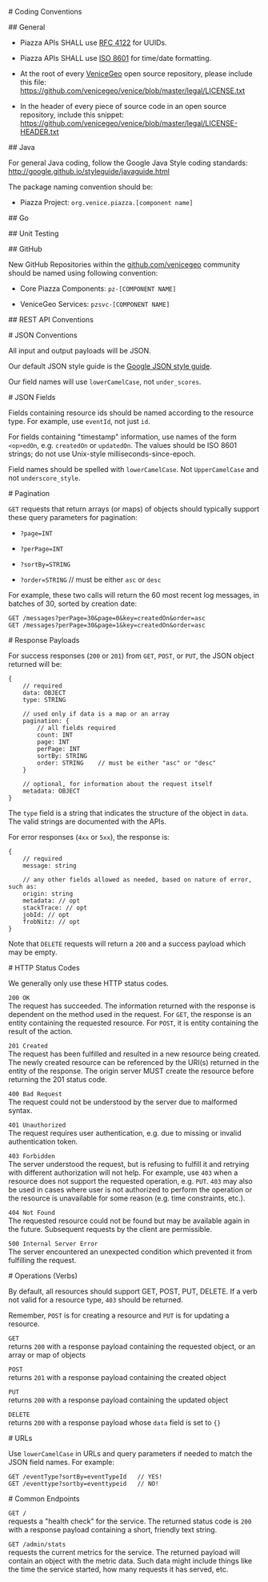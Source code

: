 \# Coding Conventions

\#\# General

-   Piazza APIs SHALL use [RFC
    4122](https://www.ietf.org/rfc/rfc4122.txt) for UUIDs.

-   Piazza APIs SHALL use [ISO
    8601](https://www.w3.org/TR/NOTE-datetime) for time/date formatting.

-   At the root of every [VeniceGeo](https://github.com/venicegeo) open
    source repository, please include this file:
    <https://github.com/venicegeo/venice/blob/master/legal/LICENSE.txt>

-   In the header of every piece of source code in an open source
    repository, include this snippet:
    <https://github.com/venicegeo/venice/blob/master/legal/LICENSE-HEADER.txt>

\#\# Java

For general Java coding, follow the Google Java Style coding standards:
<http://google.github.io/styleguide/javaguide.html>

The package naming convention should be:

-   Piazza Project: `org.venice.piazza.[component name]`

\#\# Go

\#\# Unit Testing

\#\# GitHub

New GitHub Repositories within the
[github.com/venicegeo](https://github.com/venicegeo) community should be
named using following convention:

-   Core Piazza Components: `pz-[COMPONENT NAME]`

-   VeniceGeo Services: `pzsvc-[COMPONENT NAME]`

\#\# REST API Conventions

\# JSON Conventions

All input and output payloads will be JSON.

Our default JSON style guide is the [Google JSON style
guide](https://google.github.io/styleguide/jsoncstyleguide.xml).

Our field names will use `lowerCamelCase`, not `under_scores`.

\# JSON Fields

Fields containing resource ids should be named according to the resource
type. For example, use `eventId`, not just `id`.

For fields containing "timestamp" information, use names of the form
`<op>edOn`, e.g. `createdOn` or `updatedOn`. The values should be ISO
8601 strings; do not use Unix-style milliseconds-since-epoch.

Field names should be spelled with `lowerCamelCase`. Not
`UpperCamelCase` and not `underscore_style`.

\# Pagination

`GET` requests that return arrays (or maps) of objects should typically
support these query parameters for pagination:

-   `?page=INT`

-   `?perPage=INT`

-   `?sortBy=STRING`

-   `?order=STRING` // must be either `asc` or `desc`

For example, these two calls will return the 60 most recent log
messages, in batches of 30, sorted by creation date:

    GET /messages?perPage=30&page=0&key=createdOn&order=asc
    GET /messages?perPage=30&page=1&key=createdOn&order=asc

\# Response Payloads

For success responses (`200` or `201`) from `GET`, `POST`, or `PUT`, the
JSON object returned will be:

    {
        // required
        data: OBJECT
        type: STRING

        // used only if data is a map or an array
        pagination: {
            // all fields required
            count: INT
            page: INT
            perPage: INT
            sortBy: STRING
            order: STRING    // must be either "asc" or "desc"
        }

        // optional, for information about the request itself
        metadata: OBJECT
    }

The `type` field is a string that indicates the structure of the object
in `data`. The valid strings are documented with the APIs.

For error responses (`4xx` or `5xx`), the response is:

    {
        // required
        message: string

        // any other fields allowed as needed, based on nature of error, such as:
        origin: string
        metadata: // opt
        stackTrace: // opt
        jobId: // opt
        frobNitz: // opt
    }

Note that `DELETE` requests will return a `200` and a success payload
which may be empty.

\# HTTP Status Codes

We generally only use these HTTP status codes.

`200 OK`  
The request has succeeded. The information returned with the response is
dependent on the method used in the request. For `GET`, the response is
an entity containing the requested resource. For `POST`, it is entity
containing the result of the action.

`201 Created`  
The request has been fulfilled and resulted in a new resource being
created. The newly created resource can be referenced by the URI(s)
returned in the entity of the response. The origin server MUST create
the resource before returning the 201 status code.

`400 Bad Request`  
The request could not be understood by the server due to malformed
syntax.

`401 Unauthorized`  
The request requires user authentication, e.g. due to missing or invalid
authentication token.

`403 Forbidden`  
The server understood the request, but is refusing to fulfill it and
retrying with different authorization will not help. For example, use
`403` when a resource does not support the requested operation, e.g.
`PUT`. `403` may also be used in cases where user is not authorized to
perform the operation or the resource is unavailable for some reason
(e.g. time constraints, etc.).

`404 Not Found`  
The requested resource could not be found but may be available again in
the future. Subsequent requests by the client are permissible.

`500 Internal Server Error`  
The server encountered an unexpected condition which prevented it from
fulfilling the request.

\# Operations (Verbs)

By default, all resources should support GET, POST, PUT, DELETE. If a
verb not valid for a resource type, `403` should be returned.

Remember, `POST` is for creating a resource and `PUT` is for updating a
resource.

`GET`  
returns `200` with a response payload containing the requested object,
or an array or map of objects

`POST`  
returns `201` with a response payload containing the created object

`PUT`  
returns `200` with a response payload containing the updated object

`DELETE`  
returns `200` with a response payload whose `data` field is set to `{}`

\# URLs

Use `lowerCamelCase` in URLs and query parameters if needed to match the
JSON field names. For example:

    GET /eventType?sortBy=eventTypeId   // YES!
    GET /eventtype?sortby=eventtypeid   // NO!

\# Common Endpoints

`GET /`  
requests a "health check" for the service. The returned status code is
`200` with a response payload containing a short, friendly text string.

`GET /admin/stats`  
requests the current metrics for the service. The returned payload will
contain an object with the metric data. Such data might include things
like the time the service started, how many requests it has served, etc.
